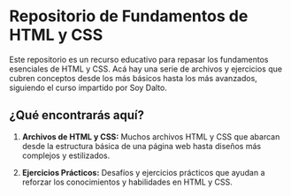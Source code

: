 # Repositorio de Fundamentos de HTML y CSS

Este repositorio es un recurso educativo para repasar los fundamentos esenciales de HTML y CSS. Acá hay una serie de archivos y ejercicios que cubren conceptos desde los más básicos hasta los más avanzados, siguiendo el curso impartido por Soy Dalto.

## ¿Qué encontrarás aquí?

1. **Archivos de HTML y CSS:** Muchos archivos HTML y CSS que abarcan desde la estructura básica de una página web hasta diseños más complejos y estilizados.

2. **Ejercicios Prácticos:** Desafíos y ejercicios prácticos que ayudan a reforzar los conocimientos y habilidades en HTML y CSS.
